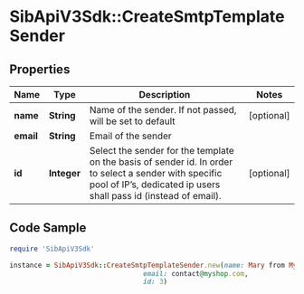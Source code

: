 # SibApiV3Sdk::CreateSmtpTemplateSender

## Properties

Name | Type | Description | Notes
------------ | ------------- | ------------- | -------------
**name** | **String** | Name of the sender. If not passed, will be set to default | [optional] 
**email** | **String** | Email of the sender | 
**id** | **Integer** | Select the sender for the template on the basis of sender id. In order to select a sender with specific pool of IP’s, dedicated ip users shall pass id (instead of email). | [optional] 

## Code Sample

```ruby
require 'SibApiV3Sdk'

instance = SibApiV3Sdk::CreateSmtpTemplateSender.new(name: Mary from MyShop,
                                 email: contact@myshop.com,
                                 id: 3)
```


